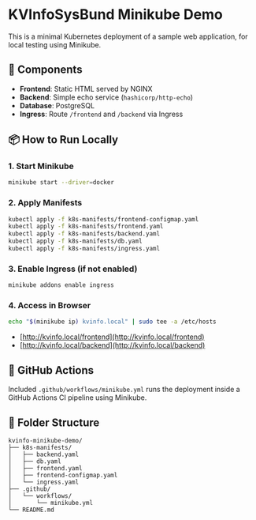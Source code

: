 
# KVInfoSysBund Minikube Demo

This is a minimal Kubernetes deployment of a sample web application, for local testing using Minikube.

## 🔧 Components

- **Frontend**: Static HTML served by NGINX
- **Backend**: Simple echo service (`hashicorp/http-echo`)
- **Database**: PostgreSQL
- **Ingress**: Route `/frontend` and `/backend` via Ingress

## 📦 How to Run Locally

### 1. Start Minikube

```bash
minikube start --driver=docker
```

### 2. Apply Manifests

```bash
kubectl apply -f k8s-manifests/frontend-configmap.yaml
kubectl apply -f k8s-manifests/frontend.yaml
kubectl apply -f k8s-manifests/backend.yaml
kubectl apply -f k8s-manifests/db.yaml
kubectl apply -f k8s-manifests/ingress.yaml
```

### 3. Enable Ingress (if not enabled)

```bash
minikube addons enable ingress
```

### 4. Access in Browser

```bash
echo "$(minikube ip) kvinfo.local" | sudo tee -a /etc/hosts
```

- [http://kvinfo.local/frontend](http://kvinfo.local/frontend)
- [http://kvinfo.local/backend](http://kvinfo.local/backend)

## 🚀 GitHub Actions

Included `.github/workflows/minikube.yml` runs the deployment inside a GitHub Actions CI pipeline using Minikube.

## 📁 Folder Structure

```
kvinfo-minikube-demo/
├── k8s-manifests/
│   ├── backend.yaml
│   ├── db.yaml
│   ├── frontend.yaml
│   ├── frontend-configmap.yaml
│   └── ingress.yaml
├── .github/
│   └── workflows/
│       └── minikube.yml
└── README.md
```
